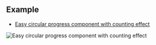 
## Example

- [Easy circular progress component with counting effect](https://vuejsexamples.com/easy-circular-progress-component-with-counting-effect/)

![Easy circular progress component with counting effect](https://vuejsexamples.com/content/images/2019/11/easy-circular-progress.jpg)


<!--stackedit_data:
eyJoaXN0b3J5IjpbMTY5MzI0NTc3Nl19
-->